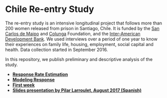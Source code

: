 # Chile Re-entry Study

The re-entry study is an intensive longitudinal project that follows more than 200 women released from prison in Santiago, Chile. It is funded by the [San Carlos de Maipo](http://www.fsancarlos.cl/) and [Colunga](https://www.fundacioncolunga.org/) Foundation, and the [Inter-American Development Bank](http://www.iadb.org/). We used interviews over a period of one year to know their experiences on  family life, housing, employment, social capital and health. Data collection started in September 2016.

In this repository, we publish preliminary and descriptive analysis of the study.

- **[Response Rate Estimation](http://nbviewer.jupyter.org/github/sdaza/reentry-chile/blob/36a38eb18d73216cd4918f7da9ea554b84b47613/reports/reentry_chile_response_rates.ipynb)**
- **[Modeling Response](http://nbviewer.jupyter.org/github/sdaza/reentry-chile/blob/1a91da2b7d0e312928c7a1910a6418126cc5de7b/reports/predicting_response_rate.ipynb)**
- **[First week](http://nbviewer.jupyter.org/github/sdaza/reentry-chile/blob/0e7a4f21dac37ed36d07b1dca43378027d435fad/reports/exploring_first_week.ipynb)**
- **[Slides presentation by Pilar Larroulet, August 2017 (Spanish)](reports/isuc_08_2017.pdf)**